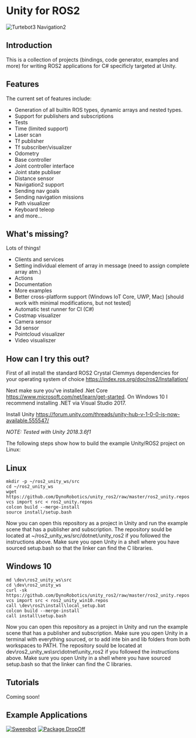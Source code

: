 Unity for ROS2
==============

![Turtebot3 Navigation2](https://i.gyazo.com/f96219e44f2e06bf6bfa4180ce59f6fa.gif)

Introduction
------------

This is a collection of projects (bindings, code generator, examples and more) for writing ROS2
applications for C# specificly targeted at Unity.

Features
--------

The current set of features include:
- Generation of all builtin ROS types, dynamic arrays and nested types.
- Support for publishers and subscriptions
- Tests
- Time (limited support)
- Laser scan
- Tf publisher
- Tf subscriber/visualizer
- Odometry
- Base controller
- Joint controller interface
- Joint state publiser
- Distance sensor
- Navigation2 support
- Sending nav goals
- Sending navigation missions
- Path visualizer
- Keyboard teleop
- and more...


What's missing?
---------------

Lots of things!
- Clients and services
- Setting individual element of array in message (need to assign complete array atm.)
- Actions
- Documentation
- More examples
- Better cross-platform support (Windows IoT Core, UWP, Mac) [should work with minimal modifications, but not tested]
- Automatic test runner for CI (C#)
- Costmap visualizer
- Camera sensor
- 3d sensor
- Pointcloud visualizer
- Video visualiszer

How can I try this out?
-------------------------------------

First of all install the standard ROS2 Crystal Clemmys dependencies for your operating system of choice https://index.ros.org/doc/ros2/Installation/

Next make sure you've installed .Net Core https://www.microsoft.com/net/learn/get-started. On Windows 10 I recommend installing .NET via Visual Studio 2017.

Install Unity
https://forum.unity.com/threads/unity-hub-v-1-0-0-is-now-available.555547/

*NOTE: Tested with Unity 2018.3.6f1*

The following steps show how to build the example Unity/ROS2 project on Linux:

Linux
-----

```
mkdir -p ~/ros2_unity_ws/src
cd ~/ros2_unity_ws
wget https://github.com/DynoRobotics/unity_ros2/raw/master/ros2_unity.repos
vcs import src < ros2_unity.repos
colcon build --merge-install
source install/setup.bash
```

Now you can open this repository as a project in Unity and run the example scene that has a publisher and subscription.
The repository sould be located at ~/ros2_unity_ws/src/dotnet/unity_ros2 if you followed the instructions above.
Make sure you open Unity in a shell where you have sourced setup.bash so that the linker can find the C libraries.

Windows 10
----------

```
md \dev\ros2_unity_ws\src
cd \dev\ros2_unity_ws
curl -sk https://github.com/DynoRobotics/unity_ros2/raw/master/ros2_unity.repos
vcs import src < ros2_unity_win10.repos
call \dev\ros2\install\local_setup.bat
colcon build --merge-install
call install\setup.bash
```

Now you can open this repository as a project in Unity and run the example scene that has a publisher and subscription. Make sure you open Unity in a terminal with everything sourced, or to add inte bin and lib folders from both workspaces to PATH.
The repository sould be located at dev\ros2_unity_ws\src\dotnet\unity_ros2 if you followed the instructions above.
Make sure you open Unity in a shell where you have sourced setup.bash so that the linker can find the C libraries.

Tutorials
---------
Coming soon!

Example Applications
--------------------
[![Sweepbot](https://img.youtube.com/vi/eMKbbEQhBTg/0.jpg)](https://www.youtube.com/watch?v=eMKbbEQhBTg)
[![Package DropOff](https://img.youtube.com/vi/2is7kwPeydA/0.jpg)](https://www.youtube.com/watch?v=2is7kwPeydA)

